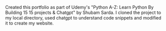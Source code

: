 Created this portfolio as part of Udemy's "Python A-Z: Learn Python By Building 15 15 projects & Chatgpt" by Shubam Sarda. I cloned the project to my local directory, used chatgpt to understand code snippets and modified it to create my website. 